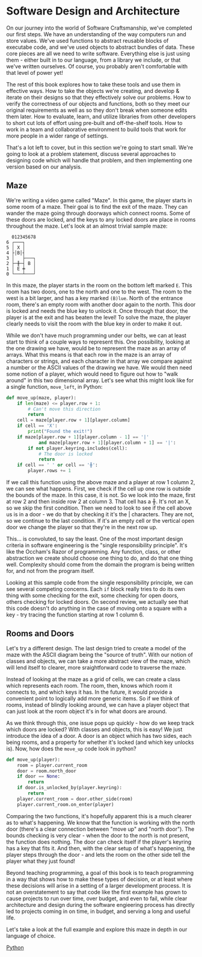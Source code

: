# Software Design and Architecture

On our journey into the world of Software Craftsmanship, we've completed our
first steps. We have an understanding of the way computers run and store values.
We've used functions to abstract reusable blocks of executabe code, and we've
used objects to abstract bundles of data. These core pieces are all we need to
write software. Everything else is just using them - either built in to our
language, from a library we include, or that we've written ourselves. Of course,
you probably aren't comfortable with that level of power yet!

The rest of this book explores how to take these tools and use them in effective
ways. How to take the objects we're creating, and develop & iterate on their
designs so that they effectively solve our problems. How to verify the
correctness of our objects and functions, both so they meet our original
requirements as well as so they don't break when someone edits them later. How
to evaluate, learn, and utilize libraries from other developers to short cut
lots of effort using pre-built and off-the-shelf tools. How to work in a team
and collaborative environment to build tools that work for more people in a
wider range of settings.

That's a lot left to cover, but in this section we're going to start small.
We're going to look at a problem statement, discuss several approaches to
designing code which will handle that problem, and then implementing one version
based on our analysis.

## Maze

We're writing a video game called "Maze". In this game, the player starts in
some room of a maze. Their goal is to find the exit of the maze. They can wander
the maze going through doorways which connect rooms. Some of these doors are
locked, and the keys to any locked doors are place in rooms throughout the maze.
Let's look at an almost trivial sample maze:


```
  012345678
6 ┌───┐
5 │ X │
4 ├│B│┤
3 │   ├───┐
2 ├─╫─┤ B │
1 │ E ╪   │
0 └───┴───┘
```

In this maze, the player starts in the room on the bottom left marked `E`. This
room has two doors, one to the north and one to the west. The room to the west
is a bit larger, and has a key marked `(B)lue`. North of the entrance room,
there's an empty room with another door again to the north. This door is locked
and needs the blue key to unlock it. Once through that door, the player is at
the exit and has beaten the level! To solve the maze, the player clearly needs
to visit the room with the blue key in order to make it out.

While we don't have much programming under our belts, we can at least start to
think of a couple ways to represent this. One possibility, looking at the one
drawing we have, would be to represent the maze as an array of arrays. What this
means is that each row in the maze is an array of characters or strings, and
each character in that array we compare against a number or the ASCII values of
the drawing we have. We would then need some notion of a player, which would
need to figure out how to "walk around" in this two dimensional array. Let's
see what this might look like for a single function, `move_left`, in Python:

```python
def move_up(maze, player):
    if len(maze) <= player.row + 1:
        # Can't move this direction
        return
    cell = maze[player.row + 1][player.column]
    if cell == 'X':
        print("Found the exit!")
    if maze[player.row + 1][player.column - 1] == '|'
            and maze[player.row + 1][player.column + 1] == '|':
        if not player.keyring.includes(cell):
            # The door is locked
            return
    if cell == ' ' or cell == '╫':
        player.rows += 1
```

If we call this function using the above maze and a player at row 1 column 2, we
can see what happens. First, we check if the cell up one row is outside the
bounds of the maze. In this case, it is not. So we look into the maze, first at
row 2 and then inside row 2 at column 3. That cell has a ╫. It's not an X, so we
skip the first condition. Then we need to look to see if the cell above us is
in a door - we do that by checking it it's the | characters. They are not, so we
continue to the last condition. If it's an empty cell or the vertical open door
we change the player so that they're in the next row up.

This... is convoluted, to say the least. One of the most important design
criteria in software engineering is the "single responsibility principle". It's
like the Occham's Razor of programming. Any function, class, or other
abstraction we create should choose one thing to do, and do that one thing well.
Complexity should come from the domain the program is being written for, and not
from the program itself.

Looking at this sample code from the single responsibility principle, we can
see several competing concerns. Each `if` block really tries to do its own thing
with some checking for the exit, some checking for open doors, others checking
for locked doors. On second review, we actually see that this code doesn't do
anything in the case of moving onto a square with a key - try tracing the
function starting at row 1 column 6.

## Rooms and Doors

Let's try a different design. The last design tried to create a model of the
maze with the ASCII diagram being the "source of truth". With our notion of
classes and objects, we can take a more abstract view of the maze, which will
lend itself to clearer, more sraightforward code to traverse the maze.

Instead of looking at the maze as a grid of cells, we can create a class which
represents each room. The room, then, knows which room it connects to, and which
keys it has. In the future, it would provide a convenient point to logically add
more generic items. So if we think of rooms,  instead of blindly looking around,
we can have a player object that can just look at the room object it's in for
what doors are around.

As we think through this, one issue pops up quickly - how do we keep track which
doors are locked? With classes and objects, this is easy! We just introduce the
idea of a door. A door is an object which has two sides, each being rooms, and
a property for whether it's locked (and which key unlocks is). Now, how does
the `move_up` code look in python?

```python
def move_up(player):
    room = player.current_room
    door = room.north_door
    if door == None:
        return
    if door.is_unlocked_by(player.keyring):
        return
    player.current_room = door.other_side(room)
    player.current_room.on_enter(player)
```

Comparing the two functions, it's hopefully apparent this is a much clearer as
to what's happening. We know that the function is working with the north door
(there's a clear connection between "move up" and "north door"). The bounds
checking is very clear - when the door to the north is not present, the function
does nothing. The door can check itself if the player's keyring has a key that
fits it. And then, with the clear setup of what's happening, the player steps
through the door - and lets the room on the other side tell the player what they
just found!

Beyond teaching programming, a goal of this book is to teach programming in a
way that shows how to make these types of decision, or at least where these
decisions will arise in a setting of a larger development process. It is not an
overstatement to say that code like the first example has grown to cause
projects to run over time, over budget, and even to fail, while clear
architecture and design during the software engieering process has directly led
to projects coming in on time, in budget, and serving a long and useful life.

Let's take a look at the full example and explore this maze in depth in our
language of choice.

[Python](./01_python.md)